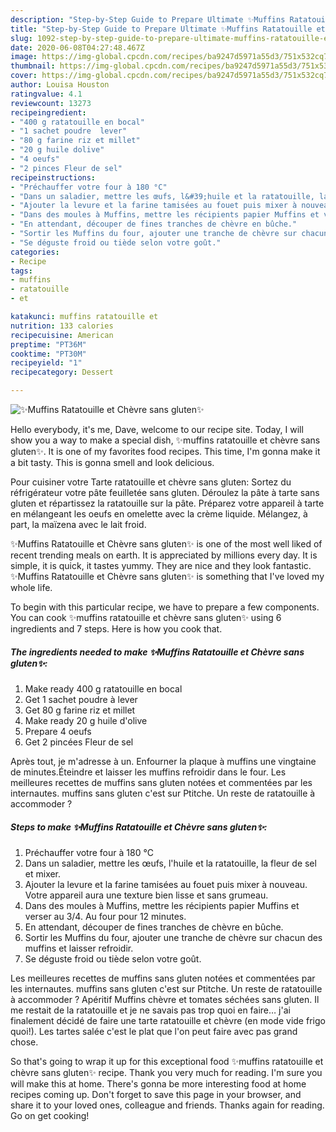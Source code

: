 ```yaml
---
description: "Step-by-Step Guide to Prepare Ultimate ✨Muffins Ratatouille et Chèvre sans gluten✨"
title: "Step-by-Step Guide to Prepare Ultimate ✨Muffins Ratatouille et Chèvre sans gluten✨"
slug: 1092-step-by-step-guide-to-prepare-ultimate-muffins-ratatouille-et-chevre-sans-gluten
date: 2020-06-08T04:27:48.467Z
image: https://img-global.cpcdn.com/recipes/ba9247d5971a55d3/751x532cq70/✨muffins-ratatouille-et-chevre-sans-gluten✨-photo-principale-de-la-recette.jpg
thumbnail: https://img-global.cpcdn.com/recipes/ba9247d5971a55d3/751x532cq70/✨muffins-ratatouille-et-chevre-sans-gluten✨-photo-principale-de-la-recette.jpg
cover: https://img-global.cpcdn.com/recipes/ba9247d5971a55d3/751x532cq70/✨muffins-ratatouille-et-chevre-sans-gluten✨-photo-principale-de-la-recette.jpg
author: Louisa Houston
ratingvalue: 4.1
reviewcount: 13273
recipeingredient:
- "400 g ratatouille en bocal"
- "1 sachet poudre  lever"
- "80 g farine riz et millet"
- "20 g huile dolive"
- "4 oeufs"
- "2 pinces Fleur de sel"
recipeinstructions:
- "Préchauffer votre four à 180 °C"
- "Dans un saladier, mettre les œufs, l&#39;huile et la ratatouille, la fleur de sel et mixer."
- "Ajouter la levure et la farine tamisées au fouet puis mixer à nouveau. Votre appareil aura une texture bien lisse et sans grumeau."
- "Dans des moules à Muffins, mettre les récipients papier Muffins et verser au 3/4. Au four pour 12 minutes."
- "En attendant, découper de fines tranches de chèvre en bûche."
- "Sortir les Muffins du four, ajouter une tranche de chèvre sur chacun des muffins et laisser refroidir."
- "Se déguste froid ou tiède selon votre goût."
categories:
- Recipe
tags:
- muffins
- ratatouille
- et

katakunci: muffins ratatouille et 
nutrition: 133 calories
recipecuisine: American
preptime: "PT36M"
cooktime: "PT30M"
recipeyield: "1"
recipecategory: Dessert

---
```



![✨Muffins Ratatouille et Chèvre sans gluten✨](https://img-global.cpcdn.com/recipes/ba9247d5971a55d3/751x532cq70/✨muffins-ratatouille-et-chevre-sans-gluten✨-photo-principale-de-la-recette.jpg)

Hello everybody, it's me, Dave, welcome to our recipe site. Today, I will show you a way to make a special dish, ✨muffins ratatouille et chèvre sans gluten✨. It is one of my favorites food recipes. This time, I'm gonna make it a bit tasty. This is gonna smell and look delicious.

Pour cuisiner votre Tarte ratatouille et chèvre sans gluten: Sortez du réfrigérateur votre pâte feuilletée sans gluten. Déroulez la pâte à tarte sans gluten et répartissez la ratatouille sur la pâte. Préparez votre appareil à tarte en mélangeant les oeufs en omelette avec la crème liquide. Mélangez, à part, la maïzena avec le lait froid.

✨Muffins Ratatouille et Chèvre sans gluten✨ is one of the most well liked of recent trending meals on earth. It is appreciated by millions every day. It is simple, it is quick, it tastes yummy. They are nice and they look fantastic. ✨Muffins Ratatouille et Chèvre sans gluten✨ is something that I've loved my whole life.


To begin with this particular recipe, we have to prepare a few components. You can cook ✨muffins ratatouille et chèvre sans gluten✨ using 6 ingredients and 7 steps. Here is how you cook that.

<!--inarticleads1-->

##### The ingredients needed to make ✨Muffins Ratatouille et Chèvre sans gluten✨:

1. Make ready 400 g ratatouille en bocal
1. Get 1 sachet poudre à lever
1. Get 80 g farine riz et millet
1. Make ready 20 g huile d&#39;olive
1. Prepare 4 oeufs
1. Get 2 pincées Fleur de sel


Après tout, je m&#39;adresse à un. Enfourner la plaque à muffins une vingtaine de minutes.Éteindre et laisser les muffins refroidir dans le four. Les meilleures recettes de muffins sans gluten notées et commentées par les internautes. muffins sans gluten c&#39;est sur Ptitche. Un reste de ratatouille à accommoder ? 

<!--inarticleads2-->

##### Steps to make ✨Muffins Ratatouille et Chèvre sans gluten✨:

1. Préchauffer votre four à 180 °C
1. Dans un saladier, mettre les œufs, l&#39;huile et la ratatouille, la fleur de sel et mixer.
1. Ajouter la levure et la farine tamisées au fouet puis mixer à nouveau. Votre appareil aura une texture bien lisse et sans grumeau.
1. Dans des moules à Muffins, mettre les récipients papier Muffins et verser au 3/4. Au four pour 12 minutes.
1. En attendant, découper de fines tranches de chèvre en bûche.
1. Sortir les Muffins du four, ajouter une tranche de chèvre sur chacun des muffins et laisser refroidir.
1. Se déguste froid ou tiède selon votre goût.


Les meilleures recettes de muffins sans gluten notées et commentées par les internautes. muffins sans gluten c&#39;est sur Ptitche. Un reste de ratatouille à accommoder ? Apéritif Muffins chèvre et tomates séchées sans gluten. Il me restait de la ratatouille et je ne savais pas trop quoi en faire… j&#39;ai finalement décidé de faire une tarte ratatouille et chèvre (en mode vide frigo quoi!). Les tartes salée c&#39;est le plat que l&#39;on peut faire avec pas grand chose. 

So that's going to wrap it up for this exceptional food ✨muffins ratatouille et chèvre sans gluten✨ recipe. Thank you very much for reading. I'm sure you will make this at home. There's gonna be more interesting food at home recipes coming up. Don't forget to save this page in your browser, and share it to your loved ones, colleague and friends. Thanks again for reading. Go on get cooking!
